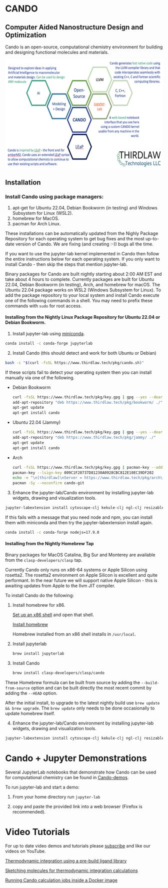 # CANDO
## Computer Aided Nanostructure Design and Optimization

Cando is an open-source, computational chemistry environment for
building and designing functional molecules and materials.

<div style="text-align: center"><img src="documentation/CANDO_map.png" width=600 height=350 align=center/></div>

## Installation

### Install Cando using package managers:

1. apt-get for Ubuntu 22.04, Debian Bookworm (in testing) and Windows Subsystem for Linux (WSL2).
2. homebrew for MacOS.
3. pacman for Arch Linux.

These installations can be automatically updated from the Nighly Package Repository for each operating system to get bug fixes and the most up-to-date version of Cando. We are fixing (and creating :-)) bugs all the time.

If you want to use the jupyter-lab kernel implemented in Cando then follow the entire instructions below for each operating system.  If you only want to install Cando - then skip the steps that mention jupyter-lab.

Binary packages for Cando are built nightly starting about 2:00 AM EST and take about 4 hours to complete. Currently packages are built for Ubuntu 22.04, Debian Bookworm (in testing), Arch, and homebrew for macOS. The Ubuntu 22.04 package works on WSL2 (Windows Subsystem for Linux). To add the package repository to your local system and install Cando execute one of the following commands in a shell. You may need to prefix these commands with `sudo` for root access.

#### Installing from the Nightly Linux Package Repository for Ubuntu 22.04 or Debian Bookworm.

1. Install jupyter-lab using [miniconda](https://docs.conda.io/en/latest/miniconda.html).
  ```bash
  conda install -c conda-forge jupyterlab
  ```
  
2. Install Cando (this should detect and work for both Ubuntu or Debian)
  ```bash
  bash -c "$(curl -fsSL https://www.thirdlaw.tech/pkg/cando.sh)"
  ```
  
  If these scripts fail to detect your operating system then you can install manually via one of the following.

- Debian Bookworm
    ```bash
    curl -fsSL https://www.thirdlaw.tech/pkg/key.gpg | gpg --yes --dearmor --output /etc/apt/trusted.gpg.d/thirdlaw.gpg
    add-apt-repository "deb https://www.thirdlaw.tech/pkg/bookworm/ ./"
    apt-get update
    apt-get install cando
    ```
- Ubuntu 22.04 (Jammy)
    ```bash
    curl -fsSL https://www.thirdlaw.tech/pkg/key.gpg | gpg --yes --dearmor --output /etc/apt/trusted.gpg.d/thirdlaw.gpg
    add-apt-repository "deb https://www.thirdlaw.tech/pkg/jammy/ ./"
    apt-get update
    apt-get install cando
    ```
- Arch
    ```bash
    curl -fsSL https://www.thirdlaw.tech/pkg/key.gpg | pacman-key --add -
    pacman-key --lsign-key 009C1F20737D81230A0928CBC812E10EC39DF202
    echo -e "\n[thirdlaw]\nServer = https://www.thirdlaw.tech/pkg/arch\n" >>/etc/pacman.conf
    pacman -Sy --noconfirm cando-git
    ```

3. Enhance the jupyter-lab/Cando environment by installing jupyter-lab widgets, drawing and visualization tools.
  ```bash
  jupyter-labextension install cytoscape-clj kekule-clj ngl-clj resizable-box-clj @jupyter-widgets/jupyterlab-manager  jupyterlab_templates jupyterlab-debugger-restarts jupyterlab-molviewer
  ```
  
  If this fails with a message that you need node and npm, you can install them with miniconda and then try the jupyter-labextension install again.
  
  ```bash
  conda install -c conda-forge nodejs=17.9.0
  ```
 
#### Installing from the Nightly Homebrew Tap

Binary packages for MacOS Catalina, Big Sur and Monterey are available from the `clasp-developers/clasp` tap. 

Currently Cando only runs on x86-64 systems or Apple Silicon using rosetta2. The rosetta2 environment on Apple Silicon is excellent and quite performant. In the near future we will support native Apple Silicon - this is awaiting updates from Apple to the llvm JIT compiler.

To install Cando do the following:

1. Install homebrew for x86.

   [Set up an x86 shell](https://osxdaily.com/2020/11/18/how-run-homebrew-x86-terminal-apple-silicon-mac/) and open that shell.

   [Install homebrew](https://brew.sh/)
   
   Homebrew installed from an x86 shell installs in `/usr/local`.
   
2. Install jupyterlab

   ```bash
   brew install jupyterlab
   ```

3. Install Cando

    ```bash
    brew install clasp-developers/clasp/cando
    ```

These Homebrew formula can be built from source by adding the `--build-from-source` option and can be built directly the most recent commit by adding the `--HEAD` option.

After the initial install, to upgrade to the latest nightly build use `brew update && brew upgrade`. The `brew update` only needs to be done occasionally to update homebrew itself.

4. Enhance the jupyter-lab/Cando environment by installing jupyter-lab widgets, drawing and visualization tools.
  ```bash
  jupyter-labextension install cytoscape-clj kekule-clj ngl-clj resizable-box-clj @jupyter-widgets/jupyterlab-manager  jupyterlab_templates jupyterlab-debugger-restarts jupyterlab-molviewer
  ```

# Cando + Jupyter Demonstrations
Several JupyterLab notebooks that demonstrate how Cando can be used for computational chemistry can be found in [Cando-demos](https://github.com/cando-developers/cando-demos).

To run jupyter-lab and start a demo:

1. From your home directory run ```jupyter-lab```

2. copy and paste the provided link into a web browser (Firefox is recommended).

# Video Tutorials
For up to date video demos and tutorials please [subscribe](https://www.youtube.com/channel/UC4xYBaHwB2kDCXaRALXdh7w) and like our videos on YouTube.

[Thermodynamic integration using a pre-build ligand library](https://www.youtube.com/watch?v=Md8rrrg7Kvg)

[Sketching molecules for thermodynamic integration calculations](https://www.youtube.com/watch?v=CSa2jzzwves)

[Running Cando calculation jobs inside a Docker image](https://www.youtube.com/watch?v=3bMJB8dV2WU)

